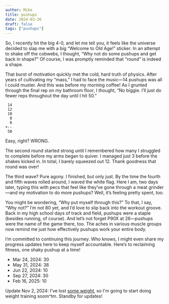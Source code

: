 ```yaml
---
author: Mike
title: pushups
date: 2024-03-26
draft: false
tags: ["pushups"]
---
```


So, I recently hit the big 4-0, and let me tell you, it feels like the universe decided to slap me with a big “Welcome to Old Age!” sticker. In an attempt to shake off the cobwebs, I thought, “Why not do some pushups and get back in shape?” Of course, I was promptly reminded that “round” is indeed a shape.

That burst of motivation quickly met the cold, hard truth of physics. After years of cultivating my “mass,” I had to face the music—14 pushups was all I could muster. And this was before my morning coffee! As I grunted through the final rep on my bathroom floor, I thought, “No biggie. I’ll just do fewer reps throughout the day until I hit 50.”

```
 14
 12
 10
  8
  6
+--
 50
```
Easy, right? WRONG.

The second round started strong until I remembered how many I struggled to complete before my arms began to quiver. I managed just 3 before the shakes kicked in. In total, I barely squeezed out 12. Thank goodness that round was over!

The third wave? Pure agony. I finished, but only just. By the time the fourth and fifth waves rolled around, I waved the white flag. Here I am, two days later, typing this with pecs that feel like they’ve gone through a meat grinder—and my motivation to do more pushups? Well, it’s feeling pretty spent, too.

You might be wondering, “Why put myself through this?” To that, I say, “Why not?” I’m not 80 yet, and I’d love to slip back into the workout groove. Back in my high school days of track and field, pushups were a staple (besides running, of course). And let’s not forget P90X at 26—pushups were the name of the game there, too. The aches in various muscle groups now remind me just how effectively pushups work your entire body.

I’m committed to continuing this journey. Who knows, I might even share my progress updates here to keep myself accountable. Here’s to reclaiming fitness, one shaky pushup at a time!

- Mar 24, 2024: 30
- May 31, 2024: 38
- Jun 22, 2024: 10
- Sep 27, 2024: 30
- Feb 16, 2025: 10

Update Nov 2, 2024: I've lost [some weight](https://blog.virtualbeck.com/posts/weight-loss), so I'm going to start doing weight training soom^tm. Standby for updates!
